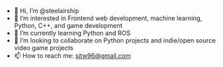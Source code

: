 - 👋 Hi, I’m @steelairship
- 👀 I’m interested in Frontend web development, machine learning, Python, C++, and game development
- 🌱 I’m currently learning Python and ROS
- 💞️ I’m looking to collaborate on Python projects and indie/open source video game projects
- 📫 How to reach me: sjtw96@gmail.com

<!---
steelairship/steelairship is a ✨ special ✨ repository because its `README.md` (this file) appears on your GitHub profile.
You can click the Preview link to take a look at your changes.
--->
